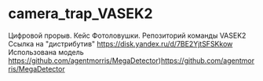 # camera_trap_VASEK2
Цифровой прорыв. Кейс Фотоловушки. Репозиторий команды VASEK2
Ссылка на "дистрибутив" https://disk.yandex.ru/d/7BE2YjtSFSKkow
Использована модель https://github.com/agentmorris/MegaDetector)https://github.com/agentmorris/MegaDetector
